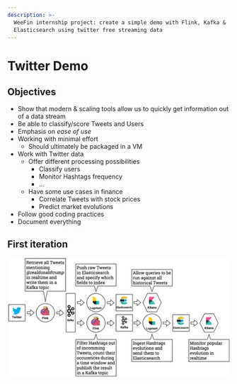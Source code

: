 ```yaml
---
description: >-
  WeeFin internship project: create a simple demo with Flink, Kafka &
  Elasticsearch using twitter free streaming data
---
```


# Twitter Demo

## Objectives

* Show that modern & scaling tools allow us to quickly get information out of a data stream
* Be able to classify/score Tweets and Users
* Emphasis on _ease of use_
* Working with minimal effort
  * Should ultimately be packaged in a VM
* Work with Twitter data
  * Offer different processing possibilities
    * Classify users
    * Monitor Hashtags frequency
    * …
  * Have some use cases in finance
    * Correlate Tweets with stock prices
    * Predict market evolutions
* Follow good coding practices
* Document everything

## First iteration

![Example with @realdonaldtrump data](.gitbook/assets/app.png)

